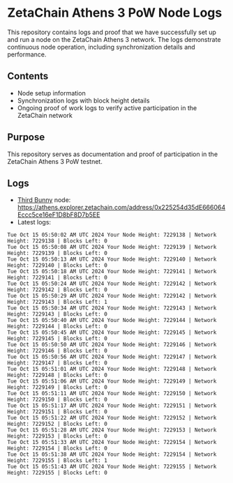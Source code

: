 # ZetaChain Athens 3 PoW Node Logs
This repository contains logs and proof that we have successfully set up and run a node on the ZetaChain Athens 3 network. The logs demonstrate continuous node operation, including synchronization details and performance.

## Contents
- Node setup information
- Synchronization logs with block height details
- Ongoing proof of work logs to verify active participation in the ZetaChain network

## Purpose
This repository serves as documentation and proof of participation in the ZetaChain Athens 3 PoW testnet.

## Logs

- [Third Bunny](https://thirdbunny.xyz/) node: https://athens.explorer.zetachain.com/address/0x225254d35dE666064Eccc5ce16eF1D8bF8D7b5EE
- Latest logs:
```
Tue Oct 15 05:50:02 AM UTC 2024 Your Node Height: 7229138 | Network Height: 7229138 | Blocks Left: 0
Tue Oct 15 05:50:08 AM UTC 2024 Your Node Height: 7229139 | Network Height: 7229139 | Blocks Left: 0
Tue Oct 15 05:50:13 AM UTC 2024 Your Node Height: 7229140 | Network Height: 7229140 | Blocks Left: 0
Tue Oct 15 05:50:18 AM UTC 2024 Your Node Height: 7229141 | Network Height: 7229141 | Blocks Left: 0
Tue Oct 15 05:50:24 AM UTC 2024 Your Node Height: 7229142 | Network Height: 7229142 | Blocks Left: 0
Tue Oct 15 05:50:29 AM UTC 2024 Your Node Height: 7229142 | Network Height: 7229143 | Blocks Left: 1
Tue Oct 15 05:50:34 AM UTC 2024 Your Node Height: 7229143 | Network Height: 7229143 | Blocks Left: 0
Tue Oct 15 05:50:40 AM UTC 2024 Your Node Height: 7229144 | Network Height: 7229144 | Blocks Left: 0
Tue Oct 15 05:50:45 AM UTC 2024 Your Node Height: 7229145 | Network Height: 7229145 | Blocks Left: 0
Tue Oct 15 05:50:50 AM UTC 2024 Your Node Height: 7229146 | Network Height: 7229146 | Blocks Left: 0
Tue Oct 15 05:50:56 AM UTC 2024 Your Node Height: 7229147 | Network Height: 7229147 | Blocks Left: 0
Tue Oct 15 05:51:01 AM UTC 2024 Your Node Height: 7229148 | Network Height: 7229148 | Blocks Left: 0
Tue Oct 15 05:51:06 AM UTC 2024 Your Node Height: 7229149 | Network Height: 7229149 | Blocks Left: 0
Tue Oct 15 05:51:11 AM UTC 2024 Your Node Height: 7229150 | Network Height: 7229150 | Blocks Left: 0
Tue Oct 15 05:51:17 AM UTC 2024 Your Node Height: 7229151 | Network Height: 7229151 | Blocks Left: 0
Tue Oct 15 05:51:22 AM UTC 2024 Your Node Height: 7229152 | Network Height: 7229152 | Blocks Left: 0
Tue Oct 15 05:51:28 AM UTC 2024 Your Node Height: 7229153 | Network Height: 7229153 | Blocks Left: 0
Tue Oct 15 05:51:33 AM UTC 2024 Your Node Height: 7229154 | Network Height: 7229154 | Blocks Left: 0
Tue Oct 15 05:51:38 AM UTC 2024 Your Node Height: 7229154 | Network Height: 7229155 | Blocks Left: 1
Tue Oct 15 05:51:43 AM UTC 2024 Your Node Height: 7229155 | Network Height: 7229155 | Blocks Left: 0
```
